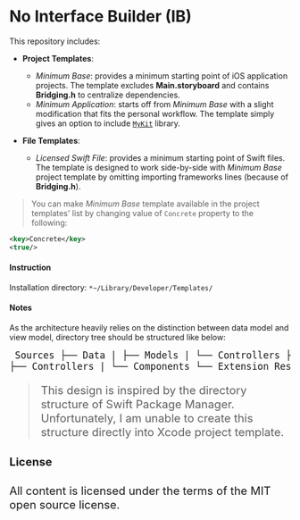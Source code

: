 No Interface Builder (IB)
=========================

This repository includes:

* __Project Templates__:
    - _Minimum Base_: provides a minimum starting point of iOS application projects. The template excludes __Main.storyboard__ and contains __Bridging.h__ to centralize dependencies.
    - _Minimum Application_: starts off from _Minimum Base_ with a slight modification that fits the personal workflow. The template simply gives an option to include [`MyKit`](https://github.com/aquarchitect/MyKit) library.

* __File Templates__:
    - _Licensed Swift File_: provides a minimum starting point of Swift files. The template is designed to work side-by-side with _Minimum Base_ project template by omitting importing frameworks lines (because of __Bridging.h__).

> You can make _Minimum Base_ template available in the project templates' list by changing value of `Concrete` property to the following:

```xml
<key>Concrete</key>
<true/>
```

#### Instruction
Installation directory: `*~/Library/Developer/Templates/`

#### Notes

As the architecture heavily relies on the distinction between data model and view model, directory tree should be structured like below:

<big><pre>
Sources
├── Data
|   ├── Models
|   └── Controllers
├── View
|   ├── Controllers
|   └── Components
└── Extension
Resources
Tests
</pre><big>

> This design is inspired by the directory structure of Swift Package Manager.
> Unfortunately, I am unable to create this structure directly into Xcode project template.

#### License
All content is licensed under the terms of the MIT open source license.
